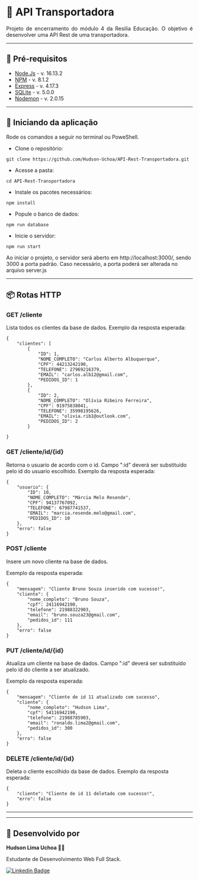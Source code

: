 # 🚚 API Transportadora

 <p align="justify">Projeto de encerramento do módulo 4 da Resilia Educação. O objetivo é desenvolver uma API Rest de uma transportadora.

---

## 📘 Pré-requisitos

- <a href="https://nodejs.org/en/">Node.Js</a> - v. 16.13.2
- <a href="https://www.npmjs.com/">NPM</a> - v. 8.1.2
- <a href="https://expressjs.com/pt-br/">Express</a> - v. 4.17.3
- <a href="https://www.npmjs.com/package/sqlite3">SQLite</a> - v. 5.0.0
- <a href="https://nodemon.io/">Nodemon</a> - v. 2.0.15

---

## 📖 Iniciando da aplicação

 <p>Rode os comandos a seguir no terminal ou PoweShell.</p>
 
 - Clone o repositório:
```
git clone https://github.com/Hudson-Uchoa/API-Rest-Transportadora.git
```
- Acesse a pasta:
```
cd API-Rest-Transportadora
```
- Instale os pacotes necessários:
```
npm install
```
- Popule o banco de dados:
```
npm run database
```
- Inicie o servidor:
```
npm run start
```
<p>Ao iniciar o projeto, o servidor será aberto em http://localhost:3000/, sendo 3000 a porta padrão. Caso necessário, a porta poderá ser alterada no arquivo server.js</p>

---

## 📦 Rotas HTTP

### <b> GET /cliente </b>

Lista todos os clientes da base de dados.
Exemplo da resposta esperada:

```
{
    "clientes": [
        {
            "ID": 1,
            "NOME_COMPLETO": "Carlos Alberto Albuquerque",
            "CPF": 44213242190,
            "TELEFONE": 27969216379,
            "EMAIL": "carlos.alb12@gmail.com",
            "PEDIDOS_ID": 1
        },
        {
            "ID": 2,
            "NOME_COMPLETO": "Olívia Ribeiro Ferreira",
            "CPF": 91975838041,
            "TELEFONE": 35998195626,
            "EMAIL": "olivia.rib1@outlook.com",
            "PEDIDOS_ID": 2
        }

}

```

### <b> GET /cliente/id/{id} </b>

Retorna o usuario de acordo com o id. Campo ":id" deverá ser substituído pelo id do usuario escolhido.
Exemplo da resposta esperada:

```
{
    "usuario": {
        "ID": 10,
        "NOME_COMPLETO": "Márcia Melo Resende",
        "CPF": 94137767092,
        "TELEFONE": 67987741537,
        "EMAIL": "marcia.resende.melo@gmail.com",
        "PEDIDOS_ID": 10
    },
    "erro": false
}
```

### <b> POST /cliente </b>

Insere um novo cliente na base de dados.

Exemplo da resposta esperada:

```
{
    "mensagem": "Cliente Bruno Souza inserido com sucesso!",
    "cliente": {
        "nome_completo": "Bruno Souza",
        "cpf": 24116942190,
        "telefone": 21988322903,
        "email": "bruno.souza23@gmail.com",
        "pedidos_id": 111
    },
    "erro": false
}
```

### <b> PUT /cliente/id/{id} </b>

Atualiza um cliente na base de dados. Campo ":id" deverá ser substituído pelo id do cliente a ser atualizado.

Exemplo da resposta esperada:

```
{
    "mensagem": "Cliente de id 11 atualizado com sucesso",
    "cliente": {
        "nome_completo": "Hudson Lima",
        "cpf": 54116942190,
        "telefone": 21988785903,
        "email": "ronaldo.lima2@gmail.com",
        "pedidos_id": 300
    },
    "erro": false
}
```

### <b> DELETE /cliente/id/{id} </b>

Deleta o cliente escolhido da base de dados.
Exemplo da resposta esperada:

```
{
    "cliente": "Cliente de id 11 deletado com sucesso!",
    "erro": false
}
```

---

---

## 🚛 Desenvolvido por

<b>Hudson Lima Uchoa 👨‍💻</b>

<p>Estudante de Desenvolvimento Web Full Stack.</p>

[![Linkedin Badge](https://img.shields.io/badge/-Linkedin-blue?style=flat-square&logo=Linkedin&logoColor=white&link=https://www.linkedin.com/in/anderson-da-cunha-vidal-2560a520a/)](https://www.linkedin.com/in/hudson-lima-uchoa/)